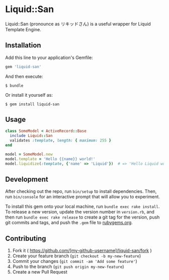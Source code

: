 # Liquid::San

Liquid::San (pronounce as リキッドさん) is a useful wrapper for Liquid Template Engine.

## Installation

Add this line to your application's Gemfile:

```ruby
gem 'liquid-san'
```

And then execute:

    $ bundle

Or install it yourself as:

    $ gem install liquid-san

## Usage

```ruby
class SomeModel < ActiveRecord::Base
  include Liquid::San
  validates :template, length: { maximum: 255 }
end

model = SomeModel.new
model.template = 'Hello {{name}} world!'
model.liquidize(:template, {'name' => 'Liquid'})  # => 'Hello Liquid world!'
```

## Development

After checking out the repo, run `bin/setup` to install dependencies. Then, run `bin/console` for an interactive prompt that will allow you to experiment.

To install this gem onto your local machine, run `bundle exec rake install`. To release a new version, update the version number in `version.rb`, and then run `bundle exec rake release` to create a git tag for the version, push git commits and tags, and push the `.gem` file to [rubygems.org](https://rubygems.org).

## Contributing

1. Fork it ( https://github.com/[my-github-username]/liquid-san/fork )
2. Create your feature branch (`git checkout -b my-new-feature`)
3. Commit your changes (`git commit -am 'Add some feature'`)
4. Push to the branch (`git push origin my-new-feature`)
5. Create a new Pull Request

